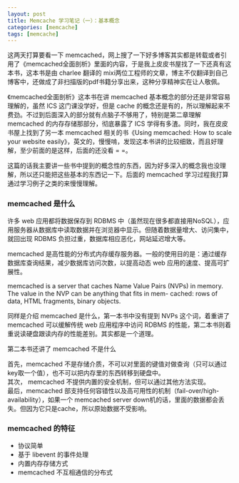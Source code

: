 ```yaml
---
layout: post
title: Memcache 学习笔记（一）：基本概念
categories: [memcache]
tags: [memcache]
---
```


这两天打算要看一下 memcached，网上搜了一下好多博客其实都是转载或者引用了《memcached全面剖析》里面的内容，于是我上皮皮书屋找了一下还真有这本书，这本书是由 charlee 翻译的 mixi两位工程师的文章，博主不仅翻译到自己博客中，还做成了非扫描版的pdf书籍分享出来，这种分享精神实在让人敬佩。  

《memcached全面剖析》这本书在讲 memcached 基本概念的部分还是非常容易理解的，虽然 ICS 这门课没学好，但是 cache 的概念还是有的，所以理解起来不费劲。不过到后面深入的部分就有点脑子不够用了，特别是第二章理解 memcached 的内存存储那部分，彻底暴露了 ICS 学得有多渣。同时，我在皮皮书屋上找到了另一本 memcached 相关的书《Using memcached: How to scale your website easily》，英文的，慢慢啃，发现这本书讲的比较细致，而且好理解，至少前面的是这样，后面的还没看 = =。

这篇的话我主要讲一些书中提到的概念性的东西，因为好多深入的概念我也没理解，所以还只能把这些基本的东西记一下。后面的 memcached 学习过程我打算通过学习例子之类的来慢慢理解。

### memcached 是什么

许多 web 应用都将数据保存到 RDBMS 中（虽然现在很多都直接用NoSQL），应用服务器从数据库中读取数据并在浏览器中显示。但随着数据量增大、访问集中，就回出现 RDBMS 负担过重，数据库相应恶化，网站延迟增大等。  

memcached 是高性能的分布式内存缓存服务器。一般的使用目的是：通过缓存数据库查询结果，减少数据库访问次数，以提高动态 web 应用的速度、提高可扩展性。  

memcached is a server that caches Name Value Pairs (NVPs) in
memory. The value in the NVP can be anything that fits in mem-
cached: rows of data, HTML fragments, binary objects.

同样是介绍 memcached 是什么，第一本书中没有提到 NVPs 这个词，着重讲了 memcached 可以缓解传统 web 应用程序中访问 RDBMS 的性能，第二本书则着重说读硬盘跟读内存的性能差别。其实都是一个道理。  

第二本书还讲了 memcached 不是什么  

首先，memcached 不是存储介质，不可以对里面的键值对做查询（只可以通过key取一个值），也不可以把内存里的东西转移到硬盘中。  
其次， memcached 不提供内置的安全机制，但可以通过其他方法实现。  
最后，memcached 部支持任何容错性以及高可用性的机制（fail-over/high-availability），如果一个 memcached server down机的话，里面的数据都会丢失。但因为它只是cache，所以原始数据不受影响。

### memcached 的特征

- 协议简单
- 基于 libevent 的事件处理
- 内置内存存储方式
- memcached 不互相通信的分布式

